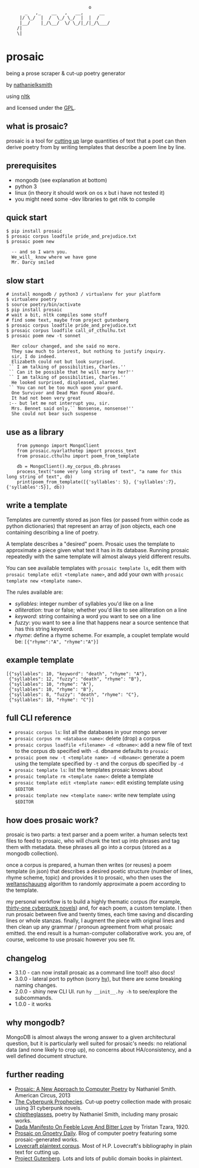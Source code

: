                                    o
           _   ,_    __   ,   __,      __
         |/ \_/  |  /  \_/ \_/  |  |  /
         |__/    |_/\__/  \/ \_/|_/|_/\___/
        /|
        \|

# prosaic

being a prose scraper & cut-up poetry generator

by [nathanielksmith](http://chiptheglasses.com)

using [nltk](http://nltk.org)

and licensed under the [GPL](https://www.gnu.org/copyleft/gpl.html).

## what is prosaic?

prosaic is a tool for
[cutting up](https://en.wikipedia.org/wiki/Cut-up_technique) large quantities of
text that a poet can then derive poetry from by writing templates that describe
a poem line by line.

## prerequisites

* mongodb (see explanation at bottom)
* python 3
* linux (in theory it should work on os x but i have not tested it)
* you might need some -dev libraries to get nltk to compile

## quick start

    $ pip install prosaic
    $ prosaic corpus loadfile pride_and_prejudice.txt
    $ prosaic poem new

      -- and so I warn you.
      We_will_ know where we have gone
      Mr. Darcy smiled

## slow start

    # install mongodb / python3 / virtualenv for your platform
    $ virtualenv poetry
    $ source poetry/bin/activate
    $ pip install prosaic
    # wait a bit, nltk compiles some stuff
    # find some text, maybe from project gutenberg
    $ prosaic corpus loadfile pride_and_prejudice.txt
    $ prosaic corpus loadfile call_of_cthulhu.txt
    $ prosaic poem new -t sonnet

      Her colour changed, and she said no more.
      They saw much to interest, but nothing to justify inquiry.
      sir, I do indeed.
      Elizabeth could not but look surprised.
     `` I am talking of possibilities, Charles.''
     `` Can it be possible that he will marry her?''
     `` I am talking of possibilities, Charles.''
      He looked surprised, displeased, alarmed
     `` You can not be too much upon your guard.
      One Survivor and Dead Man Found Aboard.
      It had not been very great
     :-- but let me not interrupt you, sir.
      Mrs. Bennet said only,`` Nonsense, nonsense!''
      She could not bear such suspense

## use as a library

        from pymongo import MongoClient
        from prosaic.nyarlathotep import process_text
        from prosaic.cthulhu import poem_from_template

        db = MongoClient().my_corpus_db.phrases
        process_text("some very long string of text", "a name for this long string of text", db)
        print(poem_from_template([{'syllables': 5}, {'syllables':7}, {'syllables':5}], db))

## write a template

Templates are currently stored as json files (or passed from within code as
python dictionaries) that represent an array of json objects, each one
containing describing a line of poetry.

A template describes a "desired" poem. Prosaic uses the template to approximate a piece given what text it has in its database. Running prosaic repeatedly with the same template will almost always yield different results.

You can see available templates with `prosaic template ls`, edit them with `prosaic template edit <template name>`, and add your own with `prosaic template new <template name>`.

The rules available are:

* _syllables_: integer number of syllables you'd like on a line
* _alliteration_: true or false; whether you'd like to see alliteration on a line
* _keyword_: string containing a word you want to see on a line
* _fuzzy_: you want to see a line that happens near a source sentence that has this string keyword.
* _rhyme_: define a rhyme scheme. For example, a couplet template would be:
  `[{"rhyme":"A", "rhyme":"A"}]`

## example template

    [{"syllables": 10, "keyword": "death", "rhyme": "A"},
     {"syllables": 12, "fuzzy": "death", "rhyme": "B"},
     {"syllables": 10, "rhyme": "A"},
     {"syllables": 10, "rhyme": "B"},
     {"syllables": 8, "fuzzy": "death", "rhyme": "C"},
     {"syllables": 10, "rhyme": "C"}]


## full CLI reference

* `prosaic corpus ls`: list all the databases in your mongo server
* `prosaic corpus rm <database name>`: delete (drop) a corpus
* `prosaic corpus loadfile <filename> -d <dbname>`: add a new file of text to the corpus db specified with `-d`. dbname defaults to `prosaic`
* `prosaic poem new -t <template name> -d <dbname>`: generate a poem using the template specified by `-t` and the corpus db specified by `-d`
* `prosaic template ls`: list the templates prosaic knows about
* `prosaic template rm <template name>`: delete a template
* `prosaic template edit <template name>`: edit existing template using `$EDITOR`
* `prosaic template new <template name>`: write new template using `$EDITOR`
            
## how does prosaic work?

prosaic is two parts: a text parser and a poem writer. a human selects
text files to feed to prosaic, who will chunk the text up into phrases
and tag them with metadata. these phrases all go into a corpus (stored
as a mongodb collection).

once a corpus is prepared, a human then writes (or reuses) a poem
template (in json) that describes a desired poetic structure (number
of lines, rhyme scheme, topic) and provides it to prosaic, who then
uses the
[weltanschauung](http://www.youtube.com/watch?v=L_88FlTzwDE&list=PLD700C5DA258EDD9A)
algorithm to randomly approximate a poem according to the template.

my personal workflow is to build a highly thematic corpus (for
example,
[thirty-one cyberpunk novels](http://cyberpunkprophecies.tumblr.com))
and, for each poem, a custom template. I then run prosaic between five
and twenty times, each time saving and discarding lines or whole
stanzas. finally, I augment the piece with original lines and then
clean up any grammar / pronoun agreement from what prosaic
emitted. the end result is a human-computer collaborative work. you
are, of course, welcome to use prosaic however you see fit.

## changelog

 * 3.1.0 - can now install prosaic as a command line tool!! also docs!
 * 3.0.0 - lateral port to python (sorry [hy](http://hylang.org)), but there are some breaking naming changes.
 * 2.0.0 - shiny new CLI UI. run `hy __init__.hy -h` to see/explore the subcommands.
 * 1.0.0 - it works

## why mongodb?

MongoDB is almost always the wrong answer to a given architectural
question, but it is particularly well suited for prosaic's needs: no
relational data (and none likely to crop up), no concerns about
HA/consistency, and a well defined document structure.

## further reading

* [Prosaic: A New Approach to Computer Poetry](http://www.amcircus.com/arts/prosaic-a-new-approach-to-computer-poetry.html) by Nathaniel Smith. American Circus, 2013
* [The Cyberpunk Prophecies](http://cyberpunkprophecies.tumblr.com). Cut-up poetry collection made with prosaic using 31 cyberpunk novels.
* [chiptheglasses](http://chiptheglasses.com/tag/poem.html), poetry by Nathaniel Smith, including many prosaic works.
* [Dada Manifesto On Feeble Love And Bitter Love](http://www.391.org/manifestos/1920-dada-manifesto-feeble-love-bitter-love-tristan-tzara.html) by Tristan Tzara, 1920.
* [Prosaic on Gnoetry Daily](https://gnoetrydaily.wordpress.com/tag/prosaic/). Blog of computer poetry featuring some prosaic-generated works.
* [Lovecraft plaintext corpus](https://github.com/nathanielksmith/lovecraftcorpus). Most of H.P. Lovecraft's bibliography in plain text for cutting up.
* [Project Gutenberg](http://www.gutenberg.org/). Lots and lots of public domain books in plaintext.

